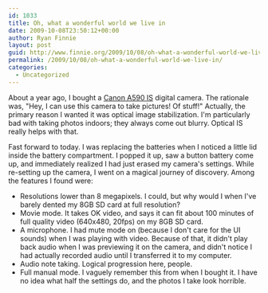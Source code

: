 ```yaml
---
id: 1033
title: Oh, what a wonderful world we live in
date: 2009-10-08T23:50:12+00:00
author: Ryan Finnie
layout: post
guid: http://www.finnie.org/2009/10/08/oh-what-a-wonderful-world-we-live-in/
permalink: /2009/10/08/oh-what-a-wonderful-world-we-live-in/
categories:
  - Uncategorized
---
```

About a year ago, I bought a [Canon A590 IS](http://www.usa.canon.com/consumer/controller?act=ModelInfoAct&fcategoryid=183&modelid=16336#ModelFeaturesAct) digital camera. The rationale was, "Hey, I can use this camera to take pictures! Of stuff!" Actually, the primary reason I wanted it was optical image stabilization. I'm particularly bad with taking photos indoors; they always come out blurry. Optical IS really helps with that.

Fast forward to today. I was replacing the batteries when I noticed a little lid inside the battery compartment. I popped it up, saw a button battery come up, and immediately realized I had just erased my camera's settings. While re-setting up the camera, I went on a magical journey of discovery. Among the features I found were:

  * Resolutions lower than 8 megapixels. I could, but why would I when I've barely dented my 8GB SD card at full resolution?
  * Movie mode. It takes OK video, and says it can fit about 100 minutes of full quality video (640x480, 20fps) on my 8GB SD card.
  * A microphone. I had mute mode on (because I don't care for the UI sounds) when I was playing with video. Because of that, it didn't play back audio when I was previewing it on the camera, and didn't notice I had actually recorded audio until I transferred it to my computer.
  * Audio note taking. Logical progression here, people.
  * Full manual mode. I vaguely remember this from when I bought it. I have no idea what half the settings do, and the photos I take look horrible.
